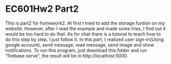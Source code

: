# EC601Hw2 Part2
This is part2 for homework2.
At first I tried to add the storage funtion on my website. However, after I read the example and made some tries, I find out it would be too hard to do that. As for chat there is a tutorial to teach how to do this step by step, I just follow it.
In this part, I realized user sign-in(Using google account), send message, read message, send image and show notifications.
To run this program, just download this folder and run "firebase serve", the result will be in http://localhost:5000.
